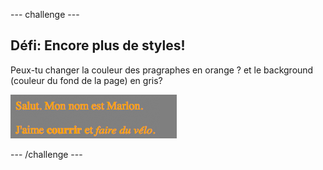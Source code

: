 --- challenge ---
## Défi: Encore plus de styles!

Peux-tu changer la couleur des pragraphes en orange ? et le background (couleur du fond de la page) en gris?

![screenshot](images/birthday-more-style.png)

--- /challenge ---
